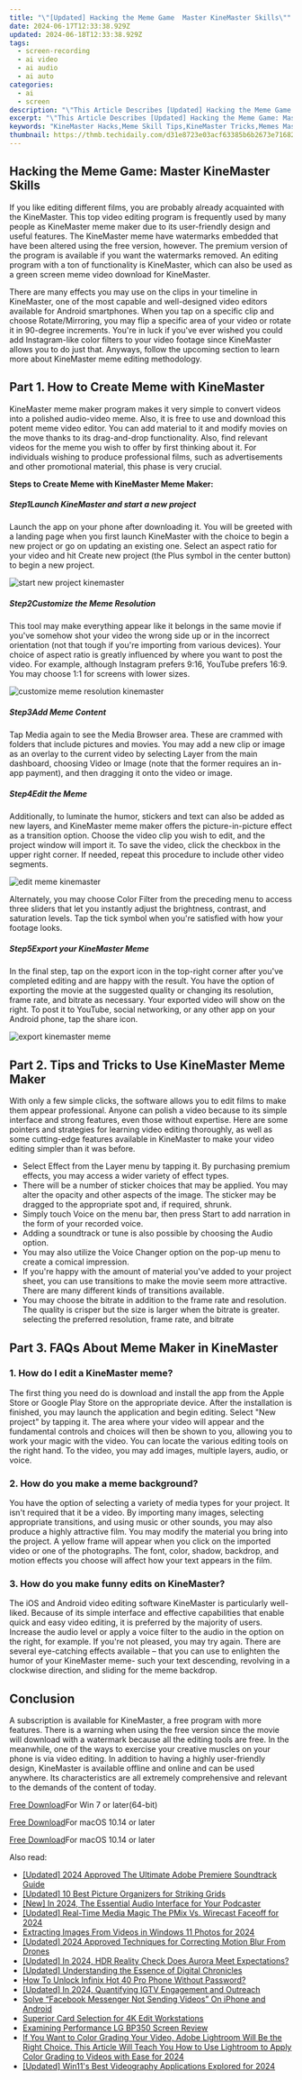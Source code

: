 ```yaml
---
title: "\"[Updated] Hacking the Meme Game  Master KineMaster Skills\""
date: 2024-06-17T12:33:38.929Z
updated: 2024-06-18T12:33:38.929Z
tags: 
  - screen-recording
  - ai video
  - ai audio
  - ai auto
categories: 
  - ai
  - screen
description: "\"This Article Describes [Updated] Hacking the Meme Game: Master KineMaster Skills\""
excerpt: "\"This Article Describes [Updated] Hacking the Meme Game: Master KineMaster Skills\""
keywords: "KineMaster Hacks,Meme Skill Tips,KineMaster Tricks,Memes Mastery Guide,Gaming Meme Skills,KineManipulation Secrets,Learn Meme Game Art"
thumbnail: https://thmb.techidaily.com/d31e8723e03acf63385b6b2673e7168286d60ba0c51b363448b469a8ffe4640d.jpg
---
```


## Hacking the Meme Game: Master KineMaster Skills

If you like editing different films, you are probably already acquainted with the KineMaster. This top video editing program is frequently used by many people as KineMaster meme maker due to its user-friendly design and useful features. The KineMaster meme have watermarks embedded that have been altered using the free version, however. The premium version of the program is available if you want the watermarks removed. An editing program with a ton of functionality is KineMaster, which can also be used as a green screen meme video download for KineMaster.

There are many effects you may use on the clips in your timeline in KineMaster, one of the most capable and well-designed video editors available for Android smartphones. When you tap on a specific clip and choose Rotate/Mirroring, you may flip a specific area of your video or rotate it in 90-degree increments. You're in luck if you've ever wished you could add Instagram-like color filters to your video footage since KineMaster allows you to do just that. Anyways, follow the upcoming section to learn more about KineMaster meme editing methodology.

## Part 1\. How to Create Meme with KineMaster

KineMaster meme maker program makes it very simple to convert videos into a polished audio-video meme. Also, it is free to use and download this potent meme video editor. You can add material to it and modify movies on the move thanks to its drag-and-drop functionality. Also, find relevant videos for the meme you wish to offer by first thinking about it. For individuals wishing to produce professional films, such as advertisements and other promotional material, this phase is very crucial.

**Steps to Create Meme with KineMaster Meme Maker:**

##### Step1Launch KineMaster and start a new project

Launch the app on your phone after downloading it. You will be greeted with a landing page when you first launch KineMaster with the choice to begin a new project or go on updating an existing one. Select an aspect ratio for your video and hit Create new project (the Plus symbol in the center button) to begin a new project.

![start new project kinemaster](https://images.wondershare.com/filmora/article-images/2022/07/start-new-project-kinemaster.jpg)

##### Step2Customize the Meme Resolution

This tool may make everything appear like it belongs in the same movie if you've somehow shot your video the wrong side up or in the incorrect orientation (not that tough if you're importing from various devices). Your choice of aspect ratio is greatly influenced by where you want to post the video. For example, although Instagram prefers 9:16, YouTube prefers 16:9\. You may choose 1:1 for screens with lower sizes.

![customize meme resolution kinemaster](https://images.wondershare.com/filmora/article-images/2022/07/customize-meme-resolution-kinemaster.jpg)

##### Step3Add Meme Content

Tap Media again to see the Media Browser area. These are crammed with folders that include pictures and movies. You may add a new clip or image as an overlay to the current video by selecting Layer from the main dashboard, choosing Video or Image (note that the former requires an in-app payment), and then dragging it onto the video or image.

##### Step4Edit the Meme

Additionally, to luminate the humor, stickers and text can also be added as new layers, and KineMaster meme maker offers the picture-in-picture effect as a transition option. Choose the video clip you wish to edit, and the project window will import it. To save the video, click the checkbox in the upper right corner. If needed, repeat this procedure to include other video segments.

![edit meme kinemaster](https://images.wondershare.com/filmora/article-images/2022/07/edit-meme-kinemaster.jpg)

Alternately, you may choose Color Filter from the preceding menu to access three sliders that let you instantly adjust the brightness, contrast, and saturation levels. Tap the tick symbol when you're satisfied with how your footage looks.

##### Step5Export your KineMaster Meme

In the final step, tap on the export icon in the top-right corner after you've completed editing and are happy with the result. You have the option of exporting the movie at the suggested quality or changing its resolution, frame rate, and bitrate as necessary. Your exported video will show on the right. To post it to YouTube, social networking, or any other app on your Android phone, tap the share icon.

![export kinemaster meme](https://images.wondershare.com/filmora/article-images/2022/07/export-kinemaster-meme.jpg)

## Part 2\. Tips and Tricks to Use KineMaster Meme Maker

With only a few simple clicks, the software allows you to edit films to make them appear professional. Anyone can polish a video because to its simple interface and strong features, even those without expertise. Here are some pointers and strategies for learning video editing thoroughly, as well as some cutting-edge features available in KineMaster to make your video editing simpler than it was before.

* Select Effect from the Layer menu by tapping it. By purchasing premium effects, you may access a wider variety of effect types.
* There will be a number of sticker choices that may be applied. You may alter the opacity and other aspects of the image. The sticker may be dragged to the appropriate spot and, if required, shrunk.
* Simply touch Voice on the menu bar, then press Start to add narration in the form of your recorded voice.
* Adding a soundtrack or tune is also possible by choosing the Audio option.
* You may also utilize the Voice Changer option on the pop-up menu to create a comical impression.
* If you're happy with the amount of material you've added to your project sheet, you can use transitions to make the movie seem more attractive. There are many different kinds of transitions available.
* You may choose the bitrate in addition to the frame rate and resolution. The quality is crisper but the size is larger when the bitrate is greater. selecting the preferred resolution, frame rate, and bitrate

## Part 3\. FAQs About Meme Maker in KineMaster

### 1\. How do I edit a KineMaster meme?

The first thing you need do is download and install the app from the Apple Store or Google Play Store on the appropriate device. After the installation is finished, you may launch the application and begin editing. Select "New project" by tapping it. The area where your video will appear and the fundamental controls and choices will then be shown to you, allowing you to work your magic with the video. You can locate the various editing tools on the right hand. To the video, you may add images, multiple layers, audio, or voice.

### 2\. How do you make a meme background?

You have the option of selecting a variety of media types for your project. It isn't required that it be a video. By importing many images, selecting appropriate transitions, and using music or other sounds, you may also produce a highly attractive film. You may modify the material you bring into the project. A yellow frame will appear when you click on the imported video or one of the photographs. The font, color, shadow, backdrop, and motion effects you choose will affect how your text appears in the film.

### 3\. How do you make funny edits on KineMaster?

The iOS and Android video editing software KineMaster is particularly well-liked. Because of its simple interface and effective capabilities that enable quick and easy video editing, it is preferred by the majority of users. Increase the audio level or apply a voice filter to the audio in the option on the right, for example. If you're not pleased, you may try again. There are several eye-catching effects available – that you can use to enlighten the humor of your KineMaster meme- such your text descending, revolving in a clockwise direction, and sliding for the meme backdrop.

## Conclusion

A subscription is available for KineMaster, a free program with more features. There is a warning when using the free version since the movie will download with a watermark because all the editing tools are free. In the meanwhile, one of the ways to exercise your creative muscles on your phone is via video editing. In addition to having a highly user-friendly design, KineMaster is available offline and online and can be used anywhere. Its characteristics are all extremely comprehensive and relevant to the demands of the content of today.

[Free Download](https://tools.techidaily.com/wondershare/filmora/download/)For Win 7 or later(64-bit)

[Free Download](https://tools.techidaily.com/wondershare/filmora/download/)For macOS 10.14 or later

[Free Download](https://tools.techidaily.com/wondershare/filmora/download/)For macOS 10.14 or later

<ins class="adsbygoogle"
     style="display:block"
     data-ad-format="autorelaxed"
     data-ad-client="ca-pub-7571918770474297"
     data-ad-slot="1223367746"></ins>

<ins class="adsbygoogle"
     style="display:block"
     data-ad-format="autorelaxed"
     data-ad-client="ca-pub-7571918770474297"
     data-ad-slot="1223367746"></ins>



<ins class="adsbygoogle"
     style="display:block"
     data-ad-client="ca-pub-7571918770474297"
     data-ad-slot="8358498916"
     data-ad-format="auto"
     data-full-width-responsive="true"></ins>


<span class="atpl-alsoreadstyle">Also read:</span>
<div><ul>
<li><a href="https://fox-cloud.techidaily.com/updated-2024-approved-the-ultimate-adobe-premiere-soundtrack-guide/"><u>[Updated] 2024 Approved  The Ultimate Adobe Premiere Soundtrack Guide</u></a></li>
<li><a href="https://fox-cloud.techidaily.com/updated-10-best-picture-organizers-for-striking-grids/"><u>[Updated] 10 Best Picture Organizers for Striking Grids</u></a></li>
<li><a href="https://fox-cloud.techidaily.com/new-in-2024-the-essential-audio-interface-for-your-podcaster/"><u>[New] In 2024, The Essential Audio Interface for Your Podcaster</u></a></li>
<li><a href="https://fox-cloud.techidaily.com/updated-real-time-media-magic-the-pmix-vs-wirecast-faceoff-for-2024/"><u>[Updated] Real-Time Media Magic  The PMix Vs. Wirecast Faceoff for 2024</u></a></li>
<li><a href="https://fox-cloud.techidaily.com/extracting-images-from-videos-in-windows-11-photos-for-2024/"><u>Extracting Images From Videos in Windows 11 Photos for 2024</u></a></li>
<li><a href="https://fox-cloud.techidaily.com/updated-2024-approved-techniques-for-correcting-motion-blur-from-drones/"><u>[Updated] 2024 Approved  Techniques for Correcting Motion Blur From Drones</u></a></li>
<li><a href="https://fox-cloud.techidaily.com/updated-in-2024-hdr-reality-check-does-aurora-meet-expectations/"><u>[Updated] In 2024, HDR Reality Check  Does Aurora Meet Expectations?</u></a></li>
<li><a href="https://some-approaches.techidaily.com/updated-understanding-the-essence-of-digital-chronicles/"><u>[Updated] Understanding the Essence of Digital Chronicles</u></a></li>
<li><a href="https://unlock-android.techidaily.com/how-to-unlock-infinix-hot-40-pro-phone-without-password-by-drfone-android/"><u>How To Unlock Infinix Hot 40 Pro Phone Without Password?</u></a></li>
<li><a href="https://instagram-video-recordings.techidaily.com/updated-in-2024-quantifying-igtv-engagement-and-outreach/"><u>[Updated] In 2024, Quantifying IGTV Engagement and Outreach</u></a></li>
<li><a href="https://facebook-video-content.techidaily.com/solve-facebook-messenger-not-sending-videos-on-iphone-and-android/"><u>Solve “Facebook Messenger Not Sending Videos” On iPhone and Android</u></a></li>
<li><a href="https://extra-information.techidaily.com/superior-card-selection-for-4k-edit-workstations/"><u>Superior Card Selection for 4K Edit Workstations</u></a></li>
<li><a href="https://article-helps.techidaily.com/examining-performance-lg-bp350-screen-review/"><u>Examining Performance  LG BP350 Screen Review</u></a></li>
<li><a href="https://ai-video-editing.techidaily.com/1713950319746-if-you-want-to-color-grading-your-video-adobe-lightroom-will-be-the-right-choice-this-article-will-teach-you-how-to-use-lightroom-to-apply-color-grading-to-/"><u>If You Want to Color Grading Your Video, Adobe Lightroom Will Be the Right Choice. This Article Will Teach You How to Use Lightroom to Apply Color Grading to Videos with Ease for 2024</u></a></li>
<li><a href="https://remote-screen-capture.techidaily.com/updated-win11s-best-videography-applications-explored-for-2024/"><u>[Updated] Win11's Best Videography Applications Explored for 2024</u></a></li>
</ul></div>
